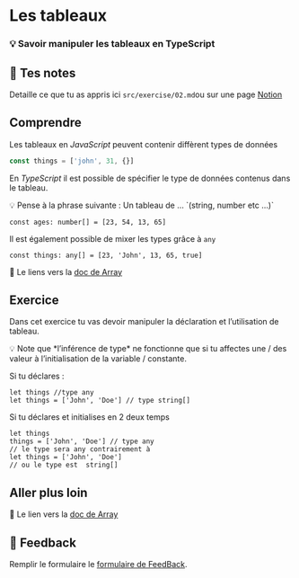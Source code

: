 # Les tableaux

### 💡 Savoir manipuler les tableaux en TypeScript

## 📝 Tes notes

Detaille ce que tu as appris ici
`src/exercise/02.md`ou sur une page [Notion](https://go.mikecodeur.com/course-notes-template)

## Comprendre

Les tableaux en _JavaScript_ peuvent contenir diffèrent types de données

```jsx
const things = ['john', 31, {}]
```

En _TypeScript_ il est possible de spécifier le type de données contenus dans le
tableau.

<aside>
💡 Pense à la phrase suivante : Un tableau de … `(string, number etc …)`

</aside>

```tsx
const ages: number[] = [23, 54, 13, 65]
```

Il est également possible de mixer les types grâce à `any`

```tsx
const things: any[] = [23, 'John', 13, 65, true]
```

📑 Le liens vers la
[doc de Array](https://www.typescriptlang.org/docs/handbook/2/everyday-types.html#arrays)

## Exercice

Dans cet exercice tu vas devoir manipuler la déclaration et l’utilisation de
tableau.

<aside>
💡 Note que *l’inférence de type* ne fonctionne que si tu affectes une / des valeur à l’initialisation de la variable / constante.

</aside>

Si tu déclares :

```tsx
let things //type any
let things = ['John', 'Doe'] // type string[]
```

Si tu déclares et initialises en 2 deux temps

```tsx
let things
things = ['John', 'Doe'] // type any
// le type sera any contrairement à
let things = ['John', 'Doe']
// ou le type est  string[]
```

##

## Aller plus loin

📑 Le lien vers la
[doc de Array](https://www.typescriptlang.org/docs/handbook/2/everyday-types.html#arrays)

## 🐜 Feedback

Remplir le formulaire le
[formulaire de FeedBack](https://go.mikecodeur.com/cours-react-avis?entry.1430994900=2.Les%20Fondamentaux&entry.533578441=01%20Les%20bases).
